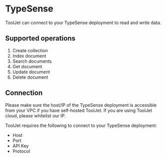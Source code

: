 # TypeSense
ToolJet can connect to your TypeSense deployment to read and write data.

## Supported operations
1. Create collection
2. Index document
3. Search documents
4. Get document
5. Update document
6. Delete document

## Connection 
Please make sure the host/IP of the TypeSense deployment is accessible from your VPC if you have self-hosted ToolJet. If you are using ToolJet cloud, please whitelist our IP.

ToolJet requires the following to connect to your TypeSense deployment: 
- Host
- Port
- API Key
- Protocol